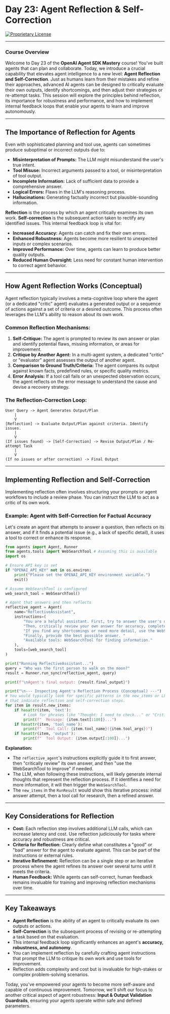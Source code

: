 # Day 23: Agent Reflection & Self-Correction

[![Proprietary License](https://img.shields.io/badge/license-proprietary-red.svg)](../LICENSE)

---

### **Course Overview**

Welcome to Day 23 of the **OpenAI Agent SDK Mastery** course! You've built agents that can plan and collaborate. Today, we introduce a crucial capability that elevates agent intelligence to a new level: **Agent Reflection and Self-Correction**. Just as humans learn from their mistakes and refine their approaches, advanced AI agents can be designed to critically evaluate their own outputs, identify shortcomings, and then adjust their strategies or re-attempt tasks. This session will explore the principles behind reflection, its importance for robustness and performance, and how to implement internal feedback loops that enable your agents to learn and improve autonomously.

---

## The Importance of Reflection for Agents

Even with sophisticated planning and tool use, agents can sometimes produce suboptimal or incorrect outputs due to:

*   **Misinterpretation of Prompts:** The LLM might misunderstand the user's true intent.
*   **Tool Misuse:** Incorrect arguments passed to a tool, or misinterpretation of tool output.
*   **Incomplete Information:** Lack of sufficient data to provide a comprehensive answer.
*   **Logical Errors:** Flaws in the LLM's reasoning process.
*   **Hallucinations:** Generating factually incorrect but plausible-sounding information.

**Reflection** is the process by which an agent critically examines its own work. **Self-correction** is the subsequent action taken to rectify any identified issues. This internal feedback loop is vital for:

*   **Increased Accuracy:** Agents can catch and fix their own errors.
*   **Enhanced Robustness:** Agents become more resilient to unexpected inputs or complex scenarios.
*   **Improved Performance:** Over time, agents can learn to produce better quality outputs.
*   **Reduced Human Oversight:** Less need for constant human intervention to correct agent behavior.

---

## How Agent Reflection Works (Conceptual)

Agent reflection typically involves a meta-cognitive loop where the agent (or a dedicated "critic" agent) evaluates a generated output or a sequence of actions against a set of criteria or a desired outcome. This process often leverages the LLM's ability to reason about its own work.

### Common Reflection Mechanisms:

1.  **Self-Critique:** The agent is prompted to review its own answer or plan and identify potential flaws, missing information, or areas for improvement.
2.  **Critique by Another Agent:** In a multi-agent system, a dedicated "critic" or "evaluator" agent assesses the output of another agent.
3.  **Comparison to Ground Truth/Criteria:** The agent compares its output against known facts, predefined rules, or specific quality metrics.
4.  **Error Analysis:** If a tool call fails or an unexpected observation occurs, the agent reflects on the error message to understand the cause and devise a recovery strategy.

### The Reflection-Correction Loop:

```
User Query -> Agent Generates Output/Plan
    |
    V
[Reflection] -> Evaluate Output/Plan against criteria. Identify issues.
    |
    V
(If issues found) -> [Self-Correction] -> Revise Output/Plan / Re-attempt Task
    |
    V
(If no issues or after correction) -> Final Output
```

---

## Implementing Reflection and Self-Correction

Implementing reflection often involves structuring your prompts or agent workflows to include a review phase. You can instruct the LLM to act as a critic of its own work.

### Example: Agent with Self-Correction for Factual Accuracy

Let's create an agent that attempts to answer a question, then reflects on its answer, and if it finds a potential issue (e.g., a lack of specific detail), it uses a tool to correct or enhance its response.

```python
from agents import Agent, Runner
from agents.tools import WebSearchTool # Assuming this is available
import os

# Ensure API key is set
if "OPENAI_API_KEY" not in os.environ:
    print("Please set the OPENAI_API_KEY environment variable.")
    exit()

# Assume WebSearchTool is configured
web_search_tool = WebSearchTool()

# Agent that answers and then reflects
reflective_agent = Agent(
    name="ReflectiveAssistant",
    instructions=(
        "You are a helpful assistant. First, try to answer the user's question directly. "
        "Then, critically review your own answer for accuracy, completeness, and clarity. "
        "If you find any shortcomings or need more detail, use the WebSearchTool to improve your answer. "
        "Finally, provide the best possible answer. "
        "Available tools: WebSearchTool for finding information."
    ),
    tools=[web_search_tool]
)

print("Running ReflectiveAssistant...")
query = "Who was the first person to walk on the moon?"
result = Runner.run_sync(reflective_agent, query)

print(f"\nAgent's final output: {result.final_output}")

print("\n--- Inspecting Agent's Reflection Process (Conceptual) ---")
# You would typically look for specific patterns in the new_items or LLM messages
# that indicate reflection and self-correction steps.
for item in result.new_items:
    if hasattr(item, 'text'):
        # Look for phrases like "Thought: I need to check..." or "Critique: My previous answer..."
        print(f"  Message: {item.text[:100]}...")
    if hasattr(item, 'tool_name'):
        print(f"  Tool Call: {item.tool_name}({item.tool_args})")
    if hasattr(item, 'output'):
        print(f"  Tool Output: {item.output[:100]}...")

```

**Explanation:**

*   The `reflective_agent`'s instructions explicitly guide it to first answer, then "critically review" its own answer, and then "use the WebSearchTool to improve" if needed.
*   The LLM, when following these instructions, will likely generate internal thoughts that represent the reflection process. If it identifies a need for more information, it will then trigger the `WebSearchTool`.
*   The `new_items` in the `RunResult` would show this iterative process: initial answer attempt, then a tool call for research, then a refined answer.

---

## Key Considerations for Reflection

*   **Cost:** Each reflection step involves additional LLM calls, which can increase latency and cost. Use reflection judiciously for tasks where accuracy and robustness are critical.
*   **Criteria for Reflection:** Clearly define what constitutes a "good" or "bad" answer for the agent to evaluate against. This can be part of the instructions or external rules.
*   **Iterative Refinement:** Reflection can be a single step or an iterative process where the agent refines its answer over several turns until it meets the criteria.
*   **Human Feedback:** While agents can self-correct, human feedback remains invaluable for training and improving reflection mechanisms over time.

---

## Key Takeaways

*   **Agent Reflection** is the ability of an agent to critically evaluate its own outputs or actions.
*   **Self-Correction** is the subsequent process of revising or re-attempting a task based on that evaluation.
*   This internal feedback loop significantly enhances an agent's **accuracy, robustness, and autonomy**.
*   You can implement reflection by carefully crafting agent instructions that prompt the LLM to critique its own work and use tools for improvement.
*   Reflection adds complexity and cost but is invaluable for high-stakes or complex problem-solving scenarios.

Today, you've empowered your agents to become more self-aware and capable of continuous improvement. Tomorrow, we'll shift our focus to another critical aspect of agent robustness: **Input & Output Validation Guardrails**, ensuring your agents operate within safe and defined parameters.